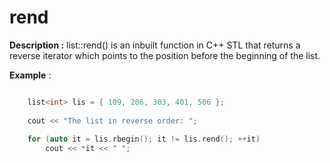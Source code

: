 # rend

**Description :** list::rend() is an inbuilt function in C++ STL that returns a reverse iterator which points to the position before the beginning of the list.

**Example** :
```cpp

    list<int> lis = { 109, 206, 303, 401, 506 }; 
  
    cout << "The list in reverse order: "; 
  
    for (auto it = lis.rbegin(); it != lis.rend(); ++it) 
        cout << *it << " "; 
  
```
